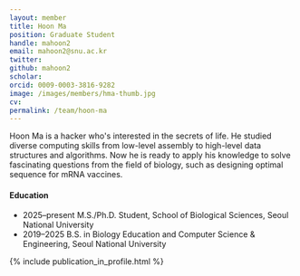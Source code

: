 ```yaml
---
layout: member
title: Hoon Ma
position: Graduate Student
handle: mahoon2
email: mahoon2@snu.ac.kr
twitter: 
github: mahoon2
scholar: 
orcid: 0009-0003-3816-9282
image: /images/members/hma-thumb.jpg
cv:
permalink: /team/hoon-ma
---
```


Hoon Ma is a hacker who's interested in the secrets of life. He studied
diverse computing skills from low-level assembly to high-level data
structures and algorithms. Now he is ready to apply his knowledge to
solve fascinating questions from the field of biology, such as designing
optimal sequence for mRNA vaccines.

#### Education

<ul class="chronological">
  <li><span>2025–present</span> M.S./Ph.D. Student, School of Biological Sciences, Seoul National University</li>
  <li><span>2019–2025</span> B.S. in Biology Education and Computer Science & Engineering, Seoul National University</li>
</ul>

{% include publication_in_profile.html %}
